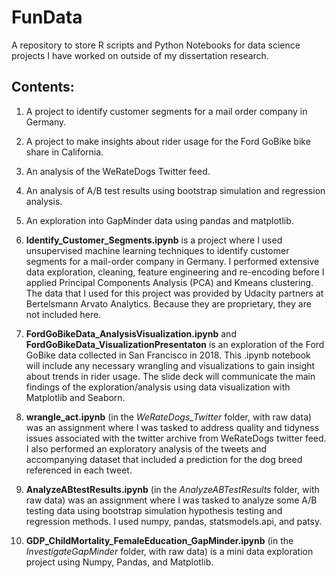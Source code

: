 # FunData

A repository to store R scripts and Python Notebooks for data science projects I have worked on outside of my dissertation research. 

## Contents:
1. A project to identify customer segments for a mail order company in Germany.
2. A project to make insights about rider usage for the Ford GoBike bike share in California.
3. An analysis of the WeRateDogs Twitter feed.
4. An analysis of A/B test results using bootstrap simulation and regression analysis.
5. An exploration into GapMinder data using pandas and matplotlib.

1. **Identify_Customer_Segments.ipynb** is a project where I used unsupervised machine learning techniques to identify customer segments for a mail-order company in Germany. I performed extensive data exploration, cleaning, feature engineering and re-encoding before I applied Principal Components Analysis (PCA) and Kmeans clustering. The data that I used for this project was provided by Udacity partners at Bertelsmann Arvato Analytics. Because they are proprietary, they are not included here.

2. **FordGoBikeData_AnalysisVisualization.ipynb** and **FordGoBikeData_VisualizationPresentaton** is an exploration of the Ford GoBike data collected in San Francisco in 2018. This .ipynb notebook will include any necessary wrangling and visualizations to gain insight about trends in rider usage. The slide deck will communicate the main findings of the exploration/analysis using data visualization with Matplotlib and Seaborn.

3. **wrangle_act.ipynb** (in the _WeRateDogs_Twitter_ folder, with raw data) was an assignment where I was tasked to address quality and tidyness issues associated with the twitter archive from WeRateDogs twitter feed. I also performed an exploratory analysis of the tweets and accompanying dataset that included a prediction for the dog breed referenced in each tweet.

4. **AnalyzeABtestResults.ipynb** (in the _AnalyzeABTestResults_ folder, with raw data) was an assignment where I was tasked to analyze some A/B testing data using bootstrap simulation hypothesis testing and regression methods. I used numpy, pandas, statsmodels.api, and patsy.

5. **GDP_ChildMortality_FemaleEducation_GapMinder.ipynb** (in the _InvestigateGapMinder_ folder, with raw data) is a mini data exploration project using Numpy, Pandas, and Matplotlib.   
